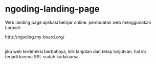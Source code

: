 # ngoding-landing-page

Web landing page aplikasi belajar online. pembuatan web menggunakan Laravel.

http://ngoding.my-board.org/

<br>jika web terdeteksi berbahaya, klik lanjutan dan tetap lanjutkan. hal ini terjadi karena SSL sudah kadaluarsa.</br>
